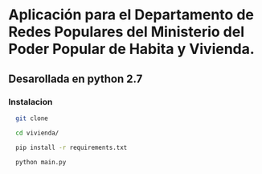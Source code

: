 # Aplicación para el Departamento de Redes Populares del Ministerio del Poder Popular de Habita y Vivienda.

## Desarollada en python 2.7

### Instalacion
```sh
  git clone

  cd vivienda/

  pip install -r requirements.txt

  python main.py
```

